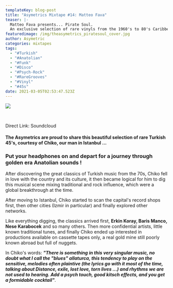 ```yaml
---
templateKey: blog-post
title: "Asymetrics Mixtape #14: Matteo Fava"
teaser: |-
  Matteo Fava presents... Pirate Soul. 
  An exclusive selection of rare vinyls from the 1960's to 80's Caribbean !
featuredimage: /img/theasymetrics_piratesoul_cover.jpg
author: Asymetric
categories: mixtapes
tags:
  - "#Turkish"
  - "#Anatolian"
  - "#Funk"
  - "#Disco"
  - "#Psych-Rock"
  - "#RareGrooves"
  - "#Vinyl"
  - "#45s"
date: 2021-03-05T02:53:47.523Z
---
```

![](/img/kamuran-akkor.jpg)

<br>

Direct Link: Soundcloud

#### The Asymetrics are proud to share this beautiful selection of rare Turkish 45's, courtesy of **Chiko**, our man in Istanbul ... 

### Put your headphones on and depart for a journey through golden era Anatolian sounds !



After discovering the great classics of Turkish music from the 70s, Chiko fell in love with the country and its culture, it then became logical for him to dig this musical scene mixing traditional and rock influence, which were a global breakthrough at the time. 

After moving to Istanbul, Chiko started to scan the capital's record shops first, then other cities (Izmir in particular) and finally explored other networks. 

Like everything digging, the classics arrived first, **Erkin Koray, Baris Manco, Nese Karabocek** and so many others. Then more confidential artists, little known traditional tunes, and finally Chiko ended up interested in productions available on cassette tapes only, a real gold mine still poorly known abroad but full of nuggets. 

In Chiko's words: ***"There is something in this very singular music, no doubt what I call the "blues" allaturca, this tendency to play on the sensitive, melodies often plaintive (the lyrics go with it most of the time, talking about Distance, exile, lost love, torn lives ...) and rhythms we are not used to hearing. Add a psych touch, good kitsch effects, and you get a formidable cocktail"***.